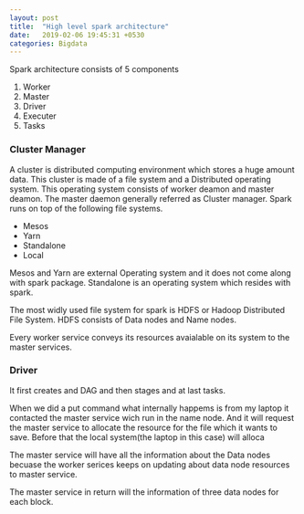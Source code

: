 ```yaml
---
layout: post
title:  "High level spark architecture"
date:   2019-02-06 19:45:31 +0530
categories: Bigdata
---
```


Spark architecture consists of 5 components
1. Worker
2. Master
3. Driver
4. Executer
5. Tasks

### Cluster Manager
A cluster is distributed computing environment which stores a huge amount data. This cluster is made of a file system 
and a Distributed operating system. This operating system consists of worker deamon and master deamon. The master daemon 
generally referred as
Cluster manager.
Spark runs on top of the following file systems.
- Mesos
- Yarn
- Standalone
- Local

Mesos and Yarn are external Operating system and it does not come along with spark package. Standalone is an operating 
system which resides with spark.

The most widly used file system for spark is HDFS or Hadoop Distributed File System. HDFS consists of Data nodes and Name nodes.

Every worker service conveys its resources avaialable on its system to the master services.

### Driver
It first creates and DAG and then stages and at last tasks.

When we did a put command what internally happems is from my laptop it contacted the master service wich run in the name node.
And it will request the master service to allocate the resource for the file which it wants to save.
Before that the local system(the laptop in this case) will alloca

The master service will have all the information about the Data nodes becuase the worker serices keeps on updating about data node resources to master service.

The master service in return will the information of three data nodes for each block.

